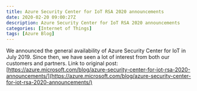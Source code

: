 ```yaml
---
title: Azure Security Center for IoT RSA 2020 announcements
date: 2020-02-20 09:00:27Z
description: Azure Security Center for IoT RSA 2020 announcements
categories: [Internet of Things]
tags: [Azure Blog]
---
```

We announced the general availability of Azure Security Center for IoT in July 2019. Since then, we have seen a lot of interest from both our customers and partners. 
Link to original post: [https://azure.microsoft.com/blog/azure-security-center-for-iot-rsa-2020-announcements/](https://azure.microsoft.com/blog/azure-security-center-for-iot-rsa-2020-announcements/)